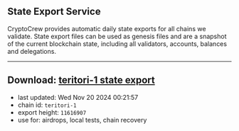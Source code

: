 ## State Export Service
CryptoCrew provides automatic daily state exports for all chains we validate. State export files can be used as genesis files and are a snapshot of the current blockchain state, including all validators, accounts, balances and delegations.

---
**Download: [teritori-1 state export](https://dl-eu2.ccvalidators.com/SERVICE/teritori/teritori-1_export_11616907.json)**
---

- last updated: Wed Nov 20 2024 00:21:57
- chain id: `teritori-1`
- export height: `11616907`
- use for: airdrops, local tests, chain recovery
